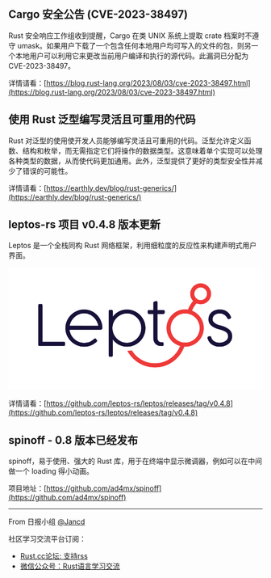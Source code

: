 ## Cargo 安全公告 (CVE-2023-38497)

Rust 安全响应工作组收到提醒，Cargo 在类 UNIX 系统上提取 crate 档案时不遵守 umask。如果用户下载了一个包含任何本地用户均可写入的文件的包，则另一个本地用户可以利用它来更改当前用户编译和执行的源代码。此漏洞已分配为 CVE-2023-38497。

详情请看：[https://blog.rust-lang.org/2023/08/03/cve-2023-38497.html](https://blog.rust-lang.org/2023/08/03/cve-2023-38497.html)

## 使用 Rust 泛型编写灵活且可重用的代码

Rust 对泛型的使用使开发人员能够编写灵活且可重用的代码。泛型允许定义函数、结构和枚举，而无需指定它们将操作的数据类型。这意味着单个实现可以处理各种类型的数据，从而使代码更加通用。此外，泛型提供了更好的类型安全性并减少了错误的可能性。

详情请看：[https://earthly.dev/blog/rust-generics/](https://earthly.dev/blog/rust-generics/)

## leptos-rs 项目 v0.4.8 版本更新

Leptos 是一个全栈同构 Rust 网络框架，利用细粒度的反应性来构建声明式用户界面。

![leptos](https://raw.githubusercontent.com/leptos-rs/leptos/main/docs/logos/Leptos_logo_RGB.svg)

详情请看：[https://github.com/leptos-rs/leptos/releases/tag/v0.4.8](https://github.com/leptos-rs/leptos/releases/tag/v0.4.8)

## spinoff - 0.8 版本已经发布

spinoff，易于使用、强大的 Rust 库，用于在终端中显示微调器，例如可以在中间做一个 loading 得小动画。

项目地址：[https://github.com/ad4mx/spinoff](https://github.com/ad4mx/spinoff)

---

From 日报小组 [@Jancd](https://github.com/Jancd)

社区学习交流平台订阅：
- [Rust.cc论坛: 支持rss](https://rustcc.cn/)
- [微信公众号：Rust语言学习交流](https://rustcc.cn/article?id=ed7c9379-d681-47cb-9532-0db97d883f62)


